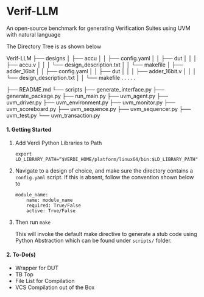 # Verif-LLM
An open-source benchmark for generating Verification Suites using UVM with natural language

The Directory Tree is as shown below

Verif-LLM
├── designs
│   ├── accu
│   │   ├── config.yaml
│   │   ├── dut
│   │   │   ├── accu.v
│   │   │   └── design_description.txt
│   │   └── makefile
│   ├── adder_16bit
│   │   ├── config.yaml
│   │   ├── dut
│   │   │   ├── adder_16bit.v
│   │   │   └── design_description.txt
│   │   └── makefile
.
.
.
.
.

├── README.md
└── scripts
    ├── generate_interface.py
    ├── generate_package.py
    ├── run_main.py
    ├── uvm_agent.py
    ├── uvm_driver.py
    ├── uvm_environment.py
    ├── uvm_monitor.py
    ├── uvm_scoreboard.py
    ├── uvm_sequence.py
    ├── uvm_sequencer.py
    ├── uvm_test.py
    └── uvm_transaction.py

#### 1. Getting Started

1. Add Verdi Python Libraries to Path

    `export LD_LIBRARY_PATH=“$VERDI_HOME/platform/linux64/bin:$LD_LIBRARY_PATH"`
    
2. Navigate to a design of choice, and make sure the directory contains a `config.yaml` script. If this is absent, follow the convention shown below to 

    ```
    module_name:
        name: module_name
        required: True/False
        active: True/False
    ```

3. Then run  `make`

    This will invoke the default make directive to generate a stub code using Python Abstraction which can be found under `scripts/` folder.

#### 2. To-Do(s)

* Wrapper for DUT
* TB Top
* File List for Compilation
* VCS Compilation out of the Box
